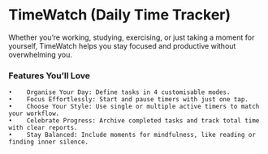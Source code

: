 # TimeWatch (Daily Time Tracker)
Whether you’re working, studying, exercising, or just taking a moment for yourself, TimeWatch helps you stay focused and productive without overwhelming you.

### Features You’ll Love
    •    Organise Your Day: Define tasks in 4 customisable modes.
    •    Focus Effortlessly: Start and pause timers with just one tap.
    •    Choose Your Style: Use single or multiple active timers to match your workflow.
    •    Celebrate Progress: Archive completed tasks and track total time with clear reports.
    •    Stay Balanced: Include moments for mindfulness, like reading or finding inner silence.

   
